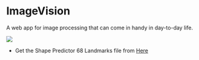# ImageVision
A web app for image processing that can come in handy in day-to-day life.

![](demo.gif)

- Get the Shape Predictor 68 Landmarks file from [Here](https://github.com/tzutalin/dlib-android/blob/master/data/shape_predictor_68_face_landmarks.dat)
